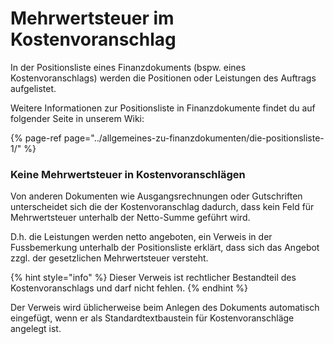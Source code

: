 # Mehrwertsteuer im Kostenvoranschlag

In der Positionsliste eines Finanzdokuments \(bspw. eines Kostenvoranschlags\) werden die Positionen oder Leistungen des Auftrags aufgelistet. 

Weitere Informationen zur Positionsliste in Finanzdokumente findet du auf folgender Seite in unserem Wiki:

{% page-ref page="../allgemeines-zu-finanzdokumenten/die-positionsliste-1/" %}

### Keine Mehrwertsteuer in Kostenvoranschlägen

Von anderen Dokumenten wie Ausgangsrechnungen oder Gutschriften unterscheidet sich die der Kostenvoranschlag dadurch, dass kein Feld für Mehrwertsteuer unterhalb der Netto-Summe geführt wird.

D.h. die Leistungen werden netto angeboten, ein Verweis in der Fussbemerkung unterhalb der Positionsliste erklärt, dass sich das Angebot zzgl. der gesetzlichen Mehrwertsteuer versteht.

{% hint style="info" %}
Dieser Verweis ist rechtlicher Bestandteil des Kostenvoranschlags und darf nicht fehlen.
{% endhint %}

Der Verweis wird üblicherweise beim Anlegen des Dokuments automatisch eingefügt, wenn er als Standardtextbaustein für Kostenvoranschläge angelegt ist.

